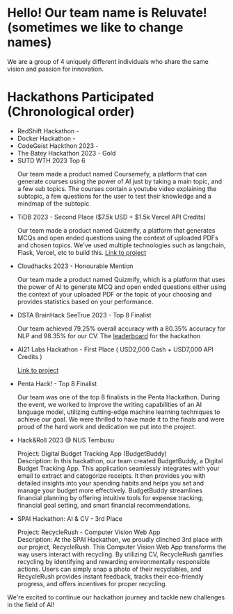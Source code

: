 <h1>Hello! Our team name is Reluvate! (sometimes we like to change names) </h1>
	<p>We are a group of 4 uniquely different individuals who share the same vision and passion for innovation.</p>
	<h1> Hackathons Participated (Chronological order) </h1>
	<ul>
	<li>RedShift Hackathon - </li>
	<li>Docker Hackathon - </li>
	<li>CodeGeist Hackthon 2023 - </li>
	<li>The Batey Hackathon 2023 - Gold</li>
	<li>SUTD WTH 2023 Top 6</li>
	<p>Our team made a product named Coursemefy, a platform that can generate courses using the power of AI just by taking a main topic, and a few sub topics. The courses contain a youtube video explaining the subtopic, a few questions for the user to test their knowledge and a mindmap of the subtopic.</p>
	<li>TiDB 2023 - Second Place ($7.5k USD + $1.5k Vercel API Credits)</li>
	<p>Our team made a product named Quizmify, a platform that generates MCQs and open ended questions using the context of uploaded PDFs and chosen topics. We've used multiple technologies such as langchain, Flask, Vercel, etc to build this. <a href='https://devpost.com/software/quizmefy'>Link to project</a></p>
	<li>Cloudhacks 2023 - Honourable Mention</li>
		<p>Our team made a product named Quizmify, which is a platform that uses the power of AI to generate MCQ and open ended questions either using the context of your uploaded PDF or the topic of your choosing and provides statistics based on your performance.</p>
		<li>DSTA BrainHack SeeTrue 2023 - Top 8 Finalist</li>
		<p>Our team achieved 79.25% overall accuracy with a 80.35% accuracy for NLP and 98.35% for our CV. The <a href=https://tinyurl.com/seetrue2023leaderboard>leaderboard</a> for the hackathon</p>
   <li>AI21 Labs Hackathon - First Place ( USD2,000 Cash + USD7,000 API Credits )</li>
	<p>
		<a href='https://github.com/reluvate/catch-me-up'>Link to project</a>
	</p>
		<li>Penta Hack! - Top 8 Finalist</li>
			<p>Our team was one of the top 8 finalists in the Penta Hackathon. During the event, we worked to improve the writing capabilities of an AI language model, utilizing cutting-edge machine learning techniques to achieve our goal. We were thrilled to have made it to the finals and were proud of the hard work and dedication we put into the project.</p>
  <li>
    Hack&Roll 2023 @ NUS Tembusu
  </li>
    <p>
      Project: Digital Budget Tracking App (BudgetBuddy)<br>
      Description: In this hackathon, our team created BudgetBuddy, a Digital Budget Tracking App. This application seamlessly integrates with your email to extract and categorize receipts. It then provides you with detailed insights into your spending habits and helps you set and manage your budget more effectively. BudgetBuddy streamlines financial planning by offering intuitive tools for expense tracking, financial goal setting, and smart financial recommendations.
    </p>
  <li>
SPAI Hackathon: AI & CV - 3rd Place
  </li>
    <p>
      Project: RecycleRush - Computer Vision Web App<br>
      Description: At the SPAI Hackathon, we proudly clinched 3rd place with our project, RecycleRush. This Computer Vision Web App transforms the way users interact with recycling. By utilizing CV, RecycleRush gamifies recycling by identifying and rewarding environmentally responsible actions. Users can simply snap a photo of their recyclables, and RecycleRush provides instant feedback, tracks their eco-friendly progress, and offers incentives for proper recycling. 
    </p>
</ul>

<p>We're excited to continue our hackathon journey and tackle new challenges in the field of AI!</p>

